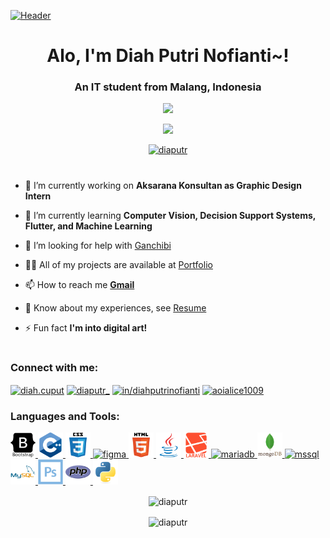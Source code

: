 [![Header](https://cutewallpaper.org/27/awesome-anime-girls-listening-to-music-hd-wallpaper/2507720441.jpg "Header")](https://martinheinz.dev/)
<h1 align="center">Alo, I'm Diah Putri Nofianti~!</h1>
<h3 align="center">An IT student from Malang, Indonesia</h3>
<p align="center"> <img src="https://komarev.com/ghpvc/?username=diaputr&label=Profile%20views&color=0e75b6&style=flat"/> </p>
<p align="center"><img width="50%" src="https://i2.wp.com/www.animefeminist.com/wp-content/uploads/2020/04/type-computer-squid-girl.gif?ssl=1"> </p>
<p align="center"> <a href="https://github.com/ryo-ma/github-profile-trophy"><img src="https://github-profile-trophy.vercel.app/?username=diaputr" alt="diaputr" /></a> </p>

#

- 🔭 I’m currently working on **Aksarana Konsultan as Graphic Design Intern**

- 🌱 I’m currently learning **Computer Vision, Decision Support Systems, Flutter, and Machine Learning**

- 🤝 I’m looking for help with [Ganchibi](https://ganchibi-nega.diaputr.repl.co/)

- 👨‍💻 All of my projects are available at [Portfolio](https://www.linkedin.com/feed/update/urn:li:activity:7062343811842113536/)

- 📫 How to reach me [**Gmail**](mailto:diahputrinofianti@gmail.com)

- 📄 Know about my experiences, see [Resume](https://drive.google.com/file/d/11wJs2Mg9sCegbuSkco7VM3cFD8ubVK2K/view)

- ⚡ Fun fact **I'm into digital art!**
#
<h3 align="left">Connect with me:</h3>
<p align="left">
<a href="https://fb.com/diah.cuput" target="blank"><img align="center" src="https://raw.githubusercontent.com/rahuldkjain/github-profile-readme-generator/master/src/images/icons/Social/facebook.svg" alt="diah.cuput" height="30" width="40" /></a>
<a href="https://instagram.com/diaputr_" target="blank"><img align="center" src="https://raw.githubusercontent.com/rahuldkjain/github-profile-readme-generator/master/src/images/icons/Social/instagram.svg" alt="diaputr_" height="30" width="40" /></a>
<a href="https://linkedin.com/in/diahputrinofianti" target="blank"><img align="center" src="https://raw.githubusercontent.com/rahuldkjain/github-profile-readme-generator/master/src/images/icons/Social/linked-in-alt.svg" alt="in/diahputrinofianti" height="30" width="40" /></a>
<a href="https://www.youtube.com/@aoialice2379" target="blank"><img align="center" src="https://raw.githubusercontent.com/rahuldkjain/github-profile-readme-generator/master/src/images/icons/Social/youtube.svg" alt="aoialice1009" height="30" width="40" /></a>
</p>

<h3 align="left">Languages and Tools:</h3>
<p align="left"> <a href="https://getbootstrap.com" target="_blank" rel="noreferrer"> <img src="https://raw.githubusercontent.com/devicons/devicon/master/icons/bootstrap/bootstrap-plain-wordmark.svg" alt="bootstrap" width="40" height="40"/> </a> <a href="https://www.w3schools.com/cpp/" target="_blank" rel="noreferrer"> <img src="https://raw.githubusercontent.com/devicons/devicon/master/icons/cplusplus/cplusplus-original.svg" alt="cplusplus" width="40" height="40"/> </a> <a href="https://www.w3schools.com/css/" target="_blank" rel="noreferrer"> <img src="https://raw.githubusercontent.com/devicons/devicon/master/icons/css3/css3-original-wordmark.svg" alt="css3" width="40" height="40"/> </a> <a href="https://www.figma.com/" target="_blank" rel="noreferrer"> <img src="https://www.vectorlogo.zone/logos/figma/figma-icon.svg" alt="figma" width="40" height="40"/> </a> <a href="https://www.w3.org/html/" target="_blank" rel="noreferrer"> <img src="https://raw.githubusercontent.com/devicons/devicon/master/icons/html5/html5-original-wordmark.svg" alt="html5" width="40" height="40"/> </a> <a href="https://www.java.com" target="_blank" rel="noreferrer"> <img src="https://raw.githubusercontent.com/devicons/devicon/master/icons/java/java-original.svg" alt="java" width="40" height="40"/> </a> <a href="https://laravel.com/" target="_blank" rel="noreferrer"> <img src="https://raw.githubusercontent.com/devicons/devicon/master/icons/laravel/laravel-plain-wordmark.svg" alt="laravel" width="40" height="40"/> </a> <a href="https://mariadb.org/" target="_blank" rel="noreferrer"> <img src="https://www.vectorlogo.zone/logos/mariadb/mariadb-icon.svg" alt="mariadb" width="40" height="40"/> </a> <a href="https://www.mongodb.com/" target="_blank" rel="noreferrer"> <img src="https://raw.githubusercontent.com/devicons/devicon/master/icons/mongodb/mongodb-original-wordmark.svg" alt="mongodb" width="40" height="40"/> </a> <a href="https://www.microsoft.com/en-us/sql-server" target="_blank" rel="noreferrer"> <img src="https://www.svgrepo.com/show/303229/microsoft-sql-server-logo.svg" alt="mssql" width="40" height="40"/> </a> <a href="https://www.mysql.com/" target="_blank" rel="noreferrer"> <img src="https://raw.githubusercontent.com/devicons/devicon/master/icons/mysql/mysql-original-wordmark.svg" alt="mysql" width="40" height="40"/> </a> <a href="https://www.photoshop.com/en" target="_blank" rel="noreferrer"> <img src="https://raw.githubusercontent.com/devicons/devicon/master/icons/photoshop/photoshop-line.svg" alt="photoshop" width="40" height="40"/> </a> <a href="https://www.php.net" target="_blank" rel="noreferrer"> <img src="https://raw.githubusercontent.com/devicons/devicon/master/icons/php/php-original.svg" alt="php" width="40" height="40"/> </a> <a href="https://www.python.org" target="_blank" rel="noreferrer"> <img src="https://raw.githubusercontent.com/devicons/devicon/master/icons/python/python-original.svg" alt="python" width="40" height="40"/> </a> </p>

<p align="center"><img align="center" src="https://github-readme-stats.vercel.app/api/top-langs?username=diaputr&show_icons=true&locale=en" alt="diaputr" /></p>

<p align="center"><img align="center" src="https://github-readme-streak-stats.herokuapp.com/?user=diaputr&" alt="diaputr" /></p>
